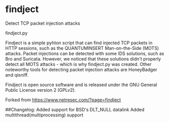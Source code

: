 # findject
Detect TCP packet injection attacks

findject.py

Findject is a simple pyhton script that can find injected TCP packets in HTTP sessions, such as the QUANTUMINSERT Man-on-the-Side (MOTS) attacks. Packet injections can be detected with some IDS solutions, such as Bro and Suricata. However, we noticed that these solutions didn't properly detect all MOTS attacks - which is why findject.py was created. Other noteworthy tools for detecting packet injection attacks are HoneyBadger and qisniff.

Findject is open source software and is released under the GNU General Public License version 2 (GPLv2).

Forked from https://www.netresec.com/?page=findject


##Changelog:
Added support for BSD's DLT_NULL datalink
Added multithread(multiprocessing) support
